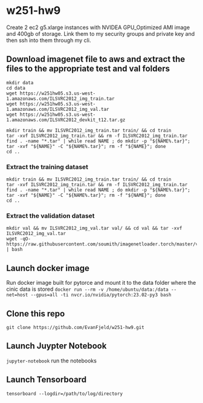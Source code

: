 # w251-hw9

Create 2 ec2 g5.xlarge instances with NVIDEA GPU_Optimized AMI image and 400gb of storage. Link them to my security groups and private key and then ssh into them through my cli.

## Download imagenet file to aws and extract the files to the appropriate test and val folders
```
mkdir data
cd data
wget https://w251hw05.s3.us-west-1.amazonaws.com/ILSVRC2012_img_train.tar
wget https://w251hw05.s3.us-west-1.amazonaws.com/ILSVRC2012_img_val.tar
wget https://w251hw05.s3.us-west-1.amazonaws.com/ILSVRC2012_devkit_t12.tar.gz

mkdir train && mv ILSVRC2012_img_train.tar train/ && cd train
tar -xvf ILSVRC2012_img_train.tar && rm -f ILSVRC2012_img_train.tar
find . -name "*.tar" | while read NAME ; do mkdir -p "${NAME%.tar}"; tar -xvf "${NAME}" -C "${NAME%.tar}"; rm -f "${NAME}"; done
cd ..
```

### Extract the training dataset
```
mkdir train && mv ILSVRC2012_img_train.tar train/ && cd train
tar -xvf ILSVRC2012_img_train.tar && rm -f ILSVRC2012_img_train.tar
find . -name "*.tar" | while read NAME ; do mkdir -p "${NAME%.tar}"; tar -xvf "${NAME}" -C "${NAME%.tar}"; rm -f "${NAME}"; done
cd ..
```

### Extract the validation dataset
```
mkdir val && mv ILSVRC2012_img_val.tar val/ && cd val && tar -xvf ILSVRC2012_img_val.tar
wget -qO- https://raw.githubusercontent.com/soumith/imagenetloader.torch/master/valprep.sh | bash
```

## Launch docker image
Run docker image built for pytorce and mount it to the data folder where the cinic data is stored
```docker run --rm -v /home/ubuntu/data:/data --net=host --gpus=all -ti nvcr.io/nvidia/pytorch:23.02-py3 bash```

## Clone this repo
```git clone https://github.com/EvanFjeld/w251-hw9.git```

## Launch Juypter Notebook
```jupyter-notebook```
run the notebooks

## Launch Tensorboard
```tensorboard --logdir=/path/to/log/directory```
